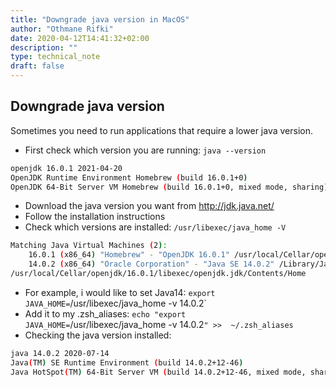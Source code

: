 ```yaml
---
title: "Downgrade java version in MacOS"
author: "Othmane Rifki"
date: 2020-04-12T14:41:32+02:00
description: ""
type: technical_note
draft: false
---
```


## Downgrade java version
Sometimes you need to run applications that require a lower java version.

* First check which version you are running: `java --version`
``` bash
openjdk 16.0.1 2021-04-20
OpenJDK Runtime Environment Homebrew (build 16.0.1+0)
OpenJDK 64-Bit Server VM Homebrew (build 16.0.1+0, mixed mode, sharing)
```
* Download the java version you want from http://jdk.java.net/
* Follow the installation instructions
* Check which versions are installed: `/usr/libexec/java_home -V`
``` bash
Matching Java Virtual Machines (2):
    16.0.1 (x86_64) "Homebrew" - "OpenJDK 16.0.1" /usr/local/Cellar/openjdk/16.0.1/libexec/openjdk.jdk/Contents/Home
    14.0.2 (x86_64) "Oracle Corporation" - "Java SE 14.0.2" /Library/Java/JavaVirtualMachines/jdk-14.0.2.jdk/Contents/Home
/usr/local/Cellar/openjdk/16.0.1/libexec/openjdk.jdk/Contents/Home
```
* For example, i would like to set Java14: `export JAVA_HOME=`/usr/libexec/java_home -v 14.0.2`
* Add it to my .zsh_aliases: `echo "export JAVA_HOME=`/usr/libexec/java_home -v 14.0.2`" >>  ~/.zsh_aliases`
* Checking the java version installed: 
```bash 
java 14.0.2 2020-07-14
Java(TM) SE Runtime Environment (build 14.0.2+12-46)
Java HotSpot(TM) 64-Bit Server VM (build 14.0.2+12-46, mixed mode, sharing)
```